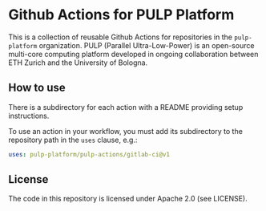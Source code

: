 # Github Actions for PULP Platform

This is a collection of reusable Github Actions for repositories in the `pulp-platform` organization. PULP (Parallel Ultra-Low-Power) is an open-source multi-core computing platform developed in ongoing collaboration between ETH Zurich and the University of Bologna.

## How to use

There is a subdirectory for each action with a README providing setup instructions.

To use an action in your workflow, you must add its subdirectory to the repository path in the `uses` clause, e.g.:

```yaml
uses: pulp-platform/pulp-actions/gitlab-ci@v1
```

## License

The code in this repository is licensed under Apache 2.0 (see LICENSE).
